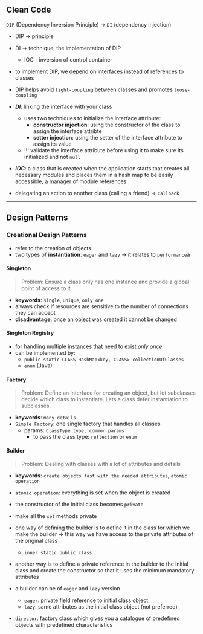 ## Clean Code

`DIP` (Dependency Inversion Principle) -> `DI` (dependency injection)
- DIP -> principle
- DI -> technique, the implementation of DIP
	- IOC - inversion of control container
- to implement DIP, we depend on interfaces instead of references to classes
- DIP helps avoid `tight-coupling` between classes and promotes `loose-coupling`

- ***DI***: linking the interface with your class
	- uses two techniques to initialize the interface attribute: 
		- **constructor injection**: using the constructor of the class to assign the interface attribte
		- **setter injection**: using the setter of the interface attribute to assign its value
	- !!! validate the interface attribute before using it to make sure its initialized and not `null`

- ***IOC***: a class that is created when the application starts that creates all necessary modules and places them in a hash map to be easily accessible; a manager of module references

- delegating an action to another class (calling a friend) -> `callback`

---

## Design Patterns

### Creational Design Patterns
- refer to the creation of objects
- two types of **instantiation**: `eager` and `lazy` -> it relates to `performance`a

#### Singleton 
> Problem: Ensure a class only has one instance and provide a global point of access to it
- **keywords**: `single`, `unique`, `only one`
- always check if resources are sensitive to the number of connections they can accept
- **disadvantage**: once an object was created it cannot be changed

#### Singleton Registry
- for handling multiple instances that need to exist *only once*
- can be implemented by:
	- `public static CLASS HashMap<key, CLASS> collectionOfClasses`
	- `enum` (Java)

#### Factory
> Problem: Define an interface for creating an object, but let subclasses decide which class to instantiate. 
> Lets a class defer instantiation to subclasses.
- **keywords**: `many details`
- `Simple Factory`: one single factory that handles all classes
	- params: `ClassType type, common params`
		- to pass the class type: `reflection` or `enum`

#### Builder
> Problem: Dealing with classes with a lot of attributes and details
- **keywords**: `create objects fast with the needed attributes`, `atomic operation`
- `atomic operation`: everything is set when the object is created
- the constructor of the initial class becomes `private`
- make all the `set` methods private
- one way of defining the builder is to define it in the class for which we make the builder -> this way we have access to the private attributes of the original class
	- `inner static public class`
- another way is to define a private reference in the builder to the initial class and create the constructor so that it uses the minimum mandatory attributes
- a builder can be of `eager` and `lazy` version
	- `eager`: private field reference to initial class object
	- `lazy`: same attributes as the initial class object (not preferred)

- `director`: factory class which gives you a catalogue of predefined objects with predefined characteristics
